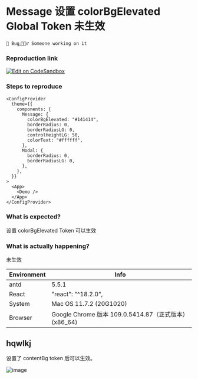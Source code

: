 # Message 设置 colorBgElevated Global Token 未生效

`🐛 Bug`,`👷🏻‍♂️ Someone working on it`

### Reproduction link

[![Edit on CodeSandbox](https://codesandbox.io/static/img/play-codesandbox.svg)](https://codesandbox.io/s/geng-xin-xiao-xi-nei-rong-antd-5-5-1-forked-ci8vin?file=/index.tsx:283-298)

### Steps to reproduce

```tsx
<ConfigProvider
  theme={{
    components: {
      Message: {
        colorBgElevated: "#141414",
        borderRadius: 0,
        borderRadiusLG: 0,
        controlHeightLG: 50,
        colorText: "#ffffff",
      },
      Modal: {
        borderRadius: 0,
        borderRadiusLG: 0,
      },
    },
  }}
>
  <App>
    <Demo />
  </App>
</ConfigProvider>
```

### What is expected?

设置 colorBgElevated Token 可以生效

### What is actually happening?

未生效

| Environment | Info                                                  |
| ----------- | ----------------------------------------------------- |
| antd        | 5.5.1                                                 |
| React       | "react": "^18.2.0",                                   |
| System      | Mac OS 11.7.2 (20G1020)                               |
| Browser     | Google Chrome 版本 109.0.5414.87（正式版本） (x86_64) |

<!-- generated by ant-design-issue-helper. DO NOT REMOVE -->

## hqwlkj

设置了 contentBg token 后可以生效。

![image](https://github.com/ant-design/ant-design/assets/12181423/5d7ca569-f96d-4474-82af-2c0b2066b2ae)
